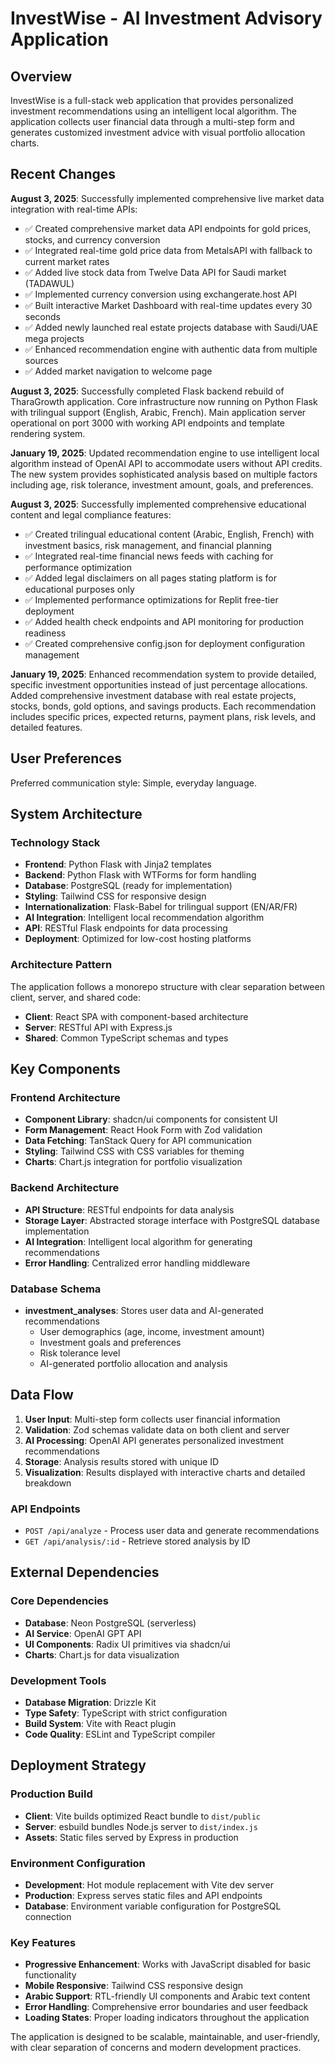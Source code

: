 # InvestWise - AI Investment Advisory Application

## Overview

InvestWise is a full-stack web application that provides personalized investment recommendations using an intelligent local algorithm. The application collects user financial data through a multi-step form and generates customized investment advice with visual portfolio allocation charts.

## Recent Changes

**August 3, 2025**: Successfully implemented comprehensive live market data integration with real-time APIs:
- ✅ Created comprehensive market data API endpoints for gold prices, stocks, and currency conversion
- ✅ Integrated real-time gold price data from MetalsAPI with fallback to current market rates
- ✅ Added live stock data from Twelve Data API for Saudi market (TADAWUL)
- ✅ Implemented currency conversion using exchangerate.host API
- ✅ Built interactive Market Dashboard with real-time updates every 30 seconds
- ✅ Added newly launched real estate projects database with Saudi/UAE mega projects
- ✅ Enhanced recommendation engine with authentic data from multiple sources
- ✅ Added market navigation to welcome page

**August 3, 2025**: Successfully completed Flask backend rebuild of TharaGrowth application. Core infrastructure now running on Python Flask with trilingual support (English, Arabic, French). Main application server operational on port 3000 with working API endpoints and template rendering system.

**January 19, 2025**: Updated recommendation engine to use intelligent local algorithm instead of OpenAI API to accommodate users without API credits. The new system provides sophisticated analysis based on multiple factors including age, risk tolerance, investment amount, goals, and preferences.

**August 3, 2025**: Successfully implemented comprehensive educational content and legal compliance features:
- ✅ Created trilingual educational content (Arabic, English, French) with investment basics, risk management, and financial planning
- ✅ Integrated real-time financial news feeds with caching for performance optimization
- ✅ Added legal disclaimers on all pages stating platform is for educational purposes only
- ✅ Implemented performance optimizations for Replit free-tier deployment
- ✅ Added health check endpoints and API monitoring for production readiness
- ✅ Created comprehensive config.json for deployment configuration management

**January 19, 2025**: Enhanced recommendation system to provide detailed, specific investment opportunities instead of just percentage allocations. Added comprehensive investment database with real estate projects, stocks, bonds, gold options, and savings products. Each recommendation includes specific prices, expected returns, payment plans, risk levels, and detailed features.

## User Preferences

Preferred communication style: Simple, everyday language.

## System Architecture

### Technology Stack
- **Frontend**: Python Flask with Jinja2 templates
- **Backend**: Python Flask with WTForms for form handling
- **Database**: PostgreSQL (ready for implementation)
- **Styling**: Tailwind CSS for responsive design
- **Internationalization**: Flask-Babel for trilingual support (EN/AR/FR)
- **AI Integration**: Intelligent local recommendation algorithm
- **API**: RESTful Flask endpoints for data processing
- **Deployment**: Optimized for low-cost hosting platforms

### Architecture Pattern
The application follows a monorepo structure with clear separation between client, server, and shared code:
- **Client**: React SPA with component-based architecture
- **Server**: RESTful API with Express.js
- **Shared**: Common TypeScript schemas and types

## Key Components

### Frontend Architecture
- **Component Library**: shadcn/ui components for consistent UI
- **Form Management**: React Hook Form with Zod validation
- **Data Fetching**: TanStack Query for API communication
- **Styling**: Tailwind CSS with CSS variables for theming
- **Charts**: Chart.js integration for portfolio visualization

### Backend Architecture
- **API Structure**: RESTful endpoints for data analysis
- **Storage Layer**: Abstracted storage interface with PostgreSQL database implementation
- **AI Integration**: Intelligent local algorithm for generating recommendations
- **Error Handling**: Centralized error handling middleware

### Database Schema
- **investment_analyses**: Stores user data and AI-generated recommendations
  - User demographics (age, income, investment amount)
  - Investment goals and preferences
  - Risk tolerance level
  - AI-generated portfolio allocation and analysis

## Data Flow

1. **User Input**: Multi-step form collects user financial information
2. **Validation**: Zod schemas validate data on both client and server
3. **AI Processing**: OpenAI API generates personalized investment recommendations
4. **Storage**: Analysis results stored with unique ID
5. **Visualization**: Results displayed with interactive charts and detailed breakdown

### API Endpoints
- `POST /api/analyze` - Process user data and generate recommendations
- `GET /api/analysis/:id` - Retrieve stored analysis by ID

## External Dependencies

### Core Dependencies
- **Database**: Neon PostgreSQL (serverless)
- **AI Service**: OpenAI GPT API
- **UI Components**: Radix UI primitives via shadcn/ui
- **Charts**: Chart.js for data visualization

### Development Tools
- **Database Migration**: Drizzle Kit
- **Type Safety**: TypeScript with strict configuration
- **Build System**: Vite with React plugin
- **Code Quality**: ESLint and TypeScript compiler

## Deployment Strategy

### Production Build
- **Client**: Vite builds optimized React bundle to `dist/public`
- **Server**: esbuild bundles Node.js server to `dist/index.js`
- **Assets**: Static files served by Express in production

### Environment Configuration
- **Development**: Hot module replacement with Vite dev server
- **Production**: Express serves static files and API endpoints
- **Database**: Environment variable configuration for PostgreSQL connection

### Key Features
- **Progressive Enhancement**: Works with JavaScript disabled for basic functionality
- **Mobile Responsive**: Tailwind CSS responsive design
- **Arabic Support**: RTL-friendly UI components and Arabic text content
- **Error Handling**: Comprehensive error boundaries and user feedback
- **Loading States**: Proper loading indicators throughout the application

The application is designed to be scalable, maintainable, and user-friendly, with clear separation of concerns and modern development practices.